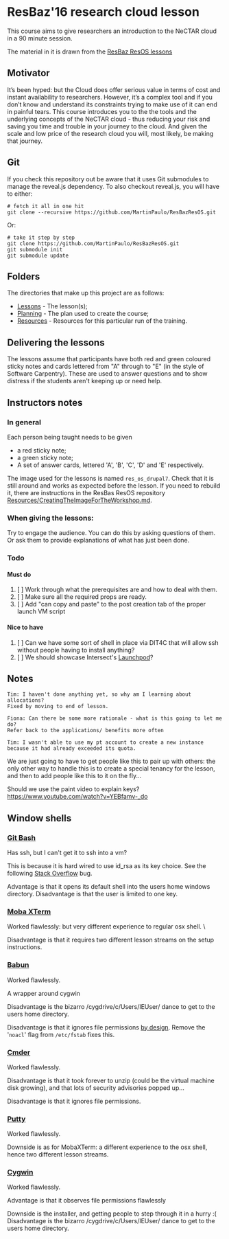 # ResBaz'16 research cloud lesson

This course aims to give researchers an introduction to the NeCTAR cloud in a 90 minute session.

The material in it is drawn from the [ResBaz ResOS lessons](https://github.com/resbaz/nectar-cloud-lessons) 

## Motivator

It’s been hyped: but the Cloud does offer serious value in terms of cost and instant availability to researchers.
However, it’s a complex tool and if you don’t know and understand its constraints trying to make use of it can end
in painful tears. This course introduces you to the the tools and the underlying concepts of the NeCTAR cloud -
thus reducing your risk and saving you time and trouble in your journey to the cloud. And given the scale and low price 
of the research cloud you will, most likely, be making that journey.

## Git

If you check this repository out be aware that it uses Git submodules to manage the reveal.js dependency.
To also checkout reveal.js, you will have to either:

    # fetch it all in one hit
    git clone --recursive https://github.com/MartinPaulo/ResBazResOS.git

Or:

    # take it step by step
    git clone https://github.com/MartinPaulo/ResBazResOS.git
    git submodule init
    git submodule update

## Folders

The directories that make up this project are as follows:

* [Lessons](Lessons/) - The lesson(s);
* [Planning](Planning/lesson_plan.md) - The plan used to create the course;
* [Resources](Resources/) - Resources for this particular run of the training.

## Delivering the lessons

The lessons assume that participants have both red and green coloured sticky notes and cards lettered from "A" through
to "E" (in the style of Software Carpentry). These are used to answer questions and to show distress if the students
aren't keeping up or need help.

## Instructors notes

### In general

Each person being taught needs to be given 

* a red sticky note;
* a green sticky note;
* A set of answer cards, lettered 'A', 'B', 'C', 'D' and 'E' respectively.

The image used for the lessons is named `res_os_drupal7`. Check that it is still around and works
as expected before the lesson. If you need to rebuild it, there are instructions in the ResBas ResOS repository
[Resources/CreatingTheImageForTheWorkshop.md](https://github.com/resbaz/nectar-cloud-lessons/blob/master/Resources/CreatingTheImageForTheWorkshop.md).

### When giving the lessons:

Try to engage the audience. You can do this by asking questions of them. Or ask them to provide explanations of
what has just been done.

### Todo

#### Must do

1. [ ] Work through what the prerequisites are and how to deal with them.
1. [ ] Make sure all the required props are ready.
1. [ ] Add "can copy and paste" to the post creation tab of the proper launch VM script

#### Nice to have

1. [ ] Can we have some sort of shell in place via DIT4C that will allow ssh without people having to install
       anything?
1. [ ] We should showcase Intersect's [Launchpod](https://launchpod.intersect.org.au/)? 

## Notes

    Tim: I haven't done anything yet, so why am I learning about allocations?
    Fixed by moving to end of lesson.

    Fiona: Can there be some more rationale - what is this going to let me do? 
    Refer back to the applications/ benefits more often

    Tim: I wasn't able to use my pt account to create a new instance because it had already exceeded its quota.

We are just going to have to get people like this to pair up with others: the only other way to handle this is
to create a special tenancy for the lesson, and then to add people like this to it on the fly...

Should we use the paint video to explain keys? https://www.youtube.com/watch?v=YEBfamv-_do

## Window shells

### [Git Bash](https://git-for-windows.github.io/)

Has ssh, but I can't get it to ssh into a vm?

This is because it is hard wired to use id_rsa as its key choice. See the following
[Stack Overflow](http://stackoverflow.com/questions/17383177/permission-denied-publickey-errors-on-windows-when-using-moovweb)
bug.

Advantage is that it opens its default shell into the users home windows directory.
Disadvantage is that the user is limited to one key.

### [Moba XTerm](http://mobaxterm.mobatek.net/)

Worked flawlessly: but very different experience to regular osx shell. \

Disadvantage is that it requires two different lesson streams on the setup instructions.

### [Babun](http://babun.github.io/)

Worked flawlessly.

A wrapper around cygwin

Disadvantage is the bizarro /cygdrive/c/Users/IEUser/ dance to get to the users home directory.

Disadvantage is that it ignores file permissions [by design](https://github.com/babun/babun/issues/457).
Remove the '`noacl`' flag from `/etc/fstab` fixes this.

### [Cmder](http://cmder.net/)

Worked flawlessly.

Disadvantage is that it took forever to unzip (could be the virtual machine disk growing), and that lots
of security advisories popped up...

Disadvantage is that it ignores file permissions.

### [Putty](http://www.chiark.greenend.org.uk/~sgtatham/putty/)

Worked flawlessly.

Downside is as for MobaXTerm: a different experience to the osx shell, hence two different lesson streams.

### [Cygwin](https://cygwin.com/)

Worked flawlessly.

Advantage is that it observes file permissions flawlessly

Downside is the installer, and getting people to step through it in a hurry :(
Disadvantage is the bizarro /cygdrive/c/Users/IEUser/ dance to get to the users home directory.



